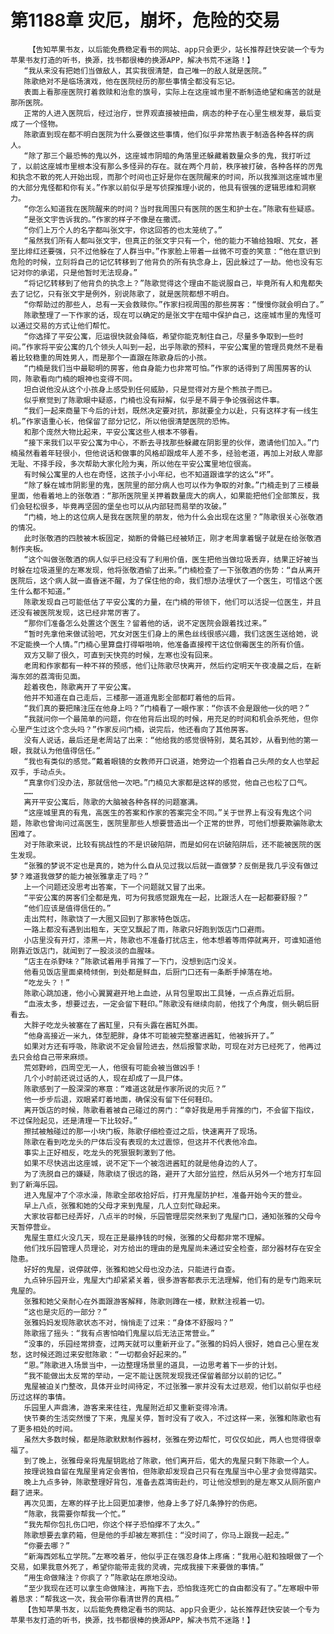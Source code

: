 # 第1188章 灾厄，崩坏，危险的交易
        【告知苹果书友，以后能免费稳定看书的网站、app只会更少，站长推荐赶快安装一个专为苹果书友打造的听书，换源，找书都很棒的换源APP，解决书荒不迷路！】
       “我从来没有把她们当做敌人，其实我很清楚，自己唯一的敌人就是医院。”
       陈歌绝对不是临场演戏，他在医院经历的那些事情全都没有忘记。
       表面上看那座医院打着救赎和治愈的旗号，实际上在这座城市里不断制造绝望和痛苦的就是那所医院。
       正常的人进入医院后，经过治疗，世界观直接被扭曲，病态的种子在心里生根发芽，最后变成了一个怪物。
       陈歌直到现在都不明白医院为什么要做这些事情，他们似乎非常热衷于制造各种各样的病人。
       “除了那三个最恐怖的鬼以外，这座城市阴暗的角落里还躲藏着数量众多的鬼，我打听过了，以前这座城市里根本没有那么多怪异的存在。就在两个月前，秩序被打破，各种各样的厉鬼和执念不散的死人开始出现，而那个时间也正好是你在医院醒来的时间，所以我推测这座城市里的大部分鬼怪都和你有关。”作家以前似乎是写侦探推理小说的，他具有很强的逻辑思维和洞察力。
       “你怎么知道我在医院醒来的时间？当时我周围只有医院的医生和护士在。”陈歌有些疑惑。
       “是张文宇告诉我的。”作家的样子不像是在撒谎。
       “你们上万个人的名字都叫张文宇，你这回答的也太笼统了。”
       “虽然我们所有人都叫张文宇，但真正的张文宇只有一个，他的能力不输给独眼、咒女，甚至比绯红还要强，只不过他躲在了人群当中。”作家脸上带着一丝微不可查的笑意：“他在意识到危险的时候，立刻将自己的记忆转移到了他背负的所有执念身上，因此躲过了一劫。他也没有忘记对你的承诺，只是他暂时无法现身。”
       “将记忆转移到了他背负的执念上？”陈歌觉得这个理由不能说服自己，毕竟所有人和鬼都失去了记忆，只有张文宇是例外，别说陈歌了，就是医院都想不明白。
       “你帮助过的那些人，总有一天会救赎你。”作家扫视周围的那些房客：“慢慢你就会明白了。”
       陈歌整理了一下作家的话，现在可以确定的是张文宇在暗中保护自己，这座城市里的鬼怪可以通过交易的方式让他们帮忙。
       “你选择了平安公寓，厄运很快就会降临，希望你能克制住自己，尽量多争取到一些时间。”作家将平安公寓的几个领头人叫到一起，出乎陈歌的预料，平安公寓里的管理员竟然不是看着比较稳重的周姓男人，而是那个一直跟在陈歌身后的小孩。
       “门楠是我们当中最聪明的房客，他自身能力也非常可怕。”作家的话得到了周围房客的认同，陈歌看向门楠的眼神也变得不同。
       坦白说他没从这个小孩身上感受到任何威胁，只是觉得对方是个熊孩子而已。
       似乎察觉到了陈歌眼中疑惑，门楠也没有辩解，似乎是不屑于争论强弱这件事。
       “我们一起来商量下今后的计划，既然决定要对抗，那就要全力以赴，只有这样才有一线生机。”作家语重心长，他保留了部分记忆，所以他很清楚医院的恐怖。
       和那个庞然大物比起来，平安公寓这些人根本不够看。
       “接下来我们以平安公寓为中心，不断去寻找那些躲藏在阴影里的伙伴，邀请他们加入。”门楠虽然看着年轻很小，但他说话和做事的风格却跟成年人差不多，经验老道，再加上对敌人卑鄙无耻、不择手段，多次帮助大家化险为夷，所以他在平安公寓里地位很高。
       有时候公寓里的人也在奇怪，这孩子小小年纪，也不知道跟谁学的这么“坏”。
       “除了躲在城市阴影里的鬼，医院里的部分病人也可以作为争取的对象。”门楠走到了三楼最里面，他看着地上的张敬酒：“那所医院里关押着数量庞大的病人，如果能把他们全部策反，我们会轻松很多，毕竟再坚固的堡垒也可以从内部轻而易举的攻破。”
       “门楠，地上的这位病人是我在医院里的朋友，他为什么会出现在这里？”陈歌很关心张敬酒的情况。
       此时张敬酒的四肢被木板固定，拗断的骨骼已经被矫正，刚才老周拿着锯子就是在给张敬酒制作夹板。
       “这个叫做张敬酒的病人似乎已经没有了利用价值，医生把他当做垃圾丢弃，结果正好被当时躲在垃圾道里的左寒发现，他将张敬酒偷了出来。”门楠检查了一下张敬酒的伤势：“自从离开医院后，这个病人就一直昏迷不醒，为了保住他的命，我们想办法埋伏了一个医生，可惜这个医生什么都不知道。”
       陈歌发现自己可能低估了平安公寓的力量，在门楠的带领下，他们可以活捉一位医生，并且还没有被医院发现，这已经非常厉害了。
       “那你们准备怎么处置这个医生？留着他的话，说不定医院会跟着找过来。”
       “暂时先拿他来做试验吧，咒女对医生们身上的黑色丝线很感兴趣，我们这医生送给她，说不定能换一个人情。”门楠心里算盘打得噼啪响，他准备直接榨干这位倒霉医生的所有价值。
       双方又聊了很久，可直到天快亮的时候，左寒也没有回来。
       老周和作家都有一种不祥的预感，他们让陈歌尽快离开，然后约定明天午夜凌晨之后，在新海东郊的荔湾街见面。
       趁着夜色，陈歌离开了平安公寓。
       他并不知道在自己走后，三楼那一道道鬼影全部都盯着他的后背。
       “我们真的要把赌注压在他身上吗？”门楠看了一眼作家：“你该不会是跟他一伙的吧？”
       “我就问你一个最简单的问题，你在他背后出现的时候，用充足的时间和机会杀死他，但你心里产生过这个念头吗？”作家反问门楠，说完后，他还看向了其他房客。
       没有人说话，最后还是老周站了出来：“他给我的感觉很特别，莫名其妙，从看到他的第一眼，我就认为他值得信任。”
       “我也有类似的感觉。”戴着眼镜的女教师开口说道，她旁边一个抱着自己头颅的女人也举起双手，手动点头。
       “真拿你们没办法，那就信他一次吧。”门楠见大家都是这样的感觉，他自己也松了口气。
       ……
       离开平安公寓后，陈歌的大脑被各种各样的问题塞满。
       “这座城里真的有鬼，高医生的答案和作家的答案完全不同。”关于世界上有没有鬼这个问题，陈歌也曾询问过高医生，医院里那些人想要营造出一个正常的世界，可他们想要欺骗陈歌太困难了。
       对于陈歌来说，比较有挑战性的不是识破陷阱，而是如何在识破陷阱后，还不能被医院的医生发现。
       “张雅的梦说不定也是真的，她为什么自从见过我以后就一直做梦？反倒是我几乎没有做过梦？难道我做梦的能力被张雅拿走了吗？”
       上一个问题还没思考出答案，下一个问题就又冒了出来。
       “平安公寓的房客们全都是鬼，可为何我感觉跟鬼在一起，比跟活人在一起都要舒服？”
       “他们应该是值得信任的。”
       走出荒村，陈歌饶了一大圈又回到了那家特色饭店。
       一路上都没有遇到出租车，天空又飘起了雨，陈歌只好跑到饭店门口避雨。
       小店里没有开灯，漆黑一片，陈歌也不准备打扰店主，他本想着等雨停就离开，可谁知道他刚靠近饭店门，就闻到了一股淡淡的血腥味。
       “店主在杀野味？”陈歌试着用手背推了一下门，没想到店门没关。
       他看见饭店里面桌椅倾倒，到处都是鲜血，后厨门口还有一条断手掉落在地。
       “吃龙头？！”
       陈歌心跳加速，他小心翼翼避开地上血迹，从背包里取出工具锤，一点点靠近后厨。
       “血液太多，想要过去，一定会留下鞋印。”陈歌没有继续向前，他找了个角度，侧头朝后厨看去。
       大胖子吃龙头被塞在了酱缸里，只有头露在酱缸外面。
       “他身高接近一米九，体型肥胖，身体不可能被完整塞进酱缸，他被拆开了。”
       如果对方还有呼吸，陈歌说不定会冒险进去，然后报警求助，可现在对方已经死了，他再过去只会给自己带来麻烦。
       荒郊野岭，四周空无一人，他很有可能会被当做凶手！
       几个小时前还说过话的人，现在却成了一具尸体。
       陈歌感到了一股深深的寒意：“难道这就是作家所说的灾厄？”
       他一步步后退，双眼紧盯着地面，确保没有留下任何鞋印。
       离开饭店的时候，陈歌看着被自己碰过的房门：“幸好我是用手背推的门，不会留下指纹，不过保险起见，还是清理一下比较好。”
       擦拭被触碰过的那一小块门板，陈歌仔细检查过之后，快速离开了现场。
       陈歌在看到吃龙头的尸体后没有表现的太过震惊，但这并不代表他冷血。
       事实上正好相反，吃龙头的死狠狠刺激到了他。
       如果不尽快逃出这座城，说不定下一个被泡进酱缸的就是他身边的人了。
       为了洗脱自己的嫌疑，陈歌绕了很远的路，避开了大部分监控，然后从另外一个地方打车回到了新海乐园。
       进入鬼屋冲了个凉水澡，陈歌全部收拾好后，打开鬼屋防护栏，准备开始今天的营业。
       早上八点，张雅和她的父母才来到鬼屋，几人立刻忙碌起来。
       大家妆容都已经弄好，八点半的时候，乐园管理层突然来到了鬼屋门口，通知张雅的父母今天暂停营业。
       鬼屋生意红火没几天，现在正是最挣钱的时候，张雅的父母都非常不理解。
       他们找乐园管理人员理论，对方给出的理由的是鬼屋尚未通过安全检查，部分器材存在安全隐患。
       好好的鬼屋，说停就停，张雅和她父母也没办法，只能进行自查。
       九点钟乐园开业，鬼屋大门却紧紧关着，很多游客都表示无法理解，他们有的是专门跑来玩鬼屋的。
       张雅和她父亲耐心在外面跟游客解释，陈歌则蹲在一楼，默默注视着一切。
       “这也是灾厄的一部分？”
       张雅妈妈发现陈歌状态不对，悄悄走了过来：“身体不舒服吗？”
       陈歌摇了摇头：“我有点害怕咱们鬼屋以后无法正常营业。”
       “没事的，乐园经常排查，过两天就可以重新开业了。”张雅的妈妈人很好，她自己心里在发愁，这时候还跑过来安慰陈歌：“一切都会好起来的。”
       “恩。”陈歌进入场景当中，一边整理场景里的道具，一边思考着下一步的计划。
       “我不能做出太反常的举动，一定不能让医院发现我还保留着部分以前的记忆。”
       鬼屋被迫关门整改，具体开业时间待定，不过张雅一家并没有太过悲观，他们以前似乎也经历过这样的事情。
       乐园里人声鼎沸，游客来来往往，鬼屋附近却又重新变得冷清。
       快节奏的生活突然慢了下来，鬼屋关停，暂时没有了收入，不过这样一来，张雅和陈歌也有了更多相处的时间。
       虽然大多数时候，都是陈歌默默制作器材，张雅在旁边帮忙，可仅仅如此，两人也觉得很幸福了。
       到了晚上，张雅母亲将鬼屋钥匙给了陈歌，他们离开后，偌大的鬼屋只剩下陈歌一个人。
       按理说独自留在鬼屋里肯定会害怕，但陈歌却发现自己只有在鬼屋当中心里才会觉得踏实。
       晚上九点多钟，陈歌整理好背包，准备去荔湾街赴约，可让他没想到的是左寒又从厕所窗户翻了进来。
       再次见面，左寒的样子比上回更加凄惨，他身上多了好几条狰狞的伤疤。
       “陈歌，我需要你帮我一个忙。”
       “我先帮你包扎伤口吧，你这个样子恐怕撑不了太久。”
       陈歌想要去拿药箱，但是他的手却被左寒抓住：“没时间了，你马上跟我一起走。”
       “你要去哪？”
       “新海西郊私立学院。”左寒咬着牙，他似乎正在强忍身体上疼痛：“我用心脏和独眼做了一个交易，如果我意外死了，希望你能带走我的灵魂，完成我接下来要做的事情。”
       “用生命做赌注？你疯了？”陈歌站在原地没动。
       “至少我现在还可以拿生命做赌注，再拖下去，恐怕我连死亡的自由都没有了。”左寒眼中带着恳求：“帮我这一次，我会带你看清世界的真相。”
       【告知苹果书友，以后能免费稳定看书的网站、app只会更少，站长推荐赶快安装一个专为苹果书友打造的听书，换源，找书都很棒的换源APP，解决书荒不迷路！】